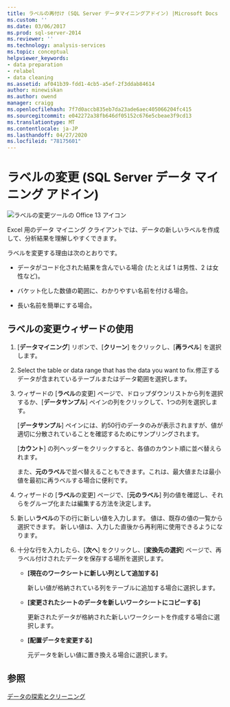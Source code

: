 ```yaml
---
title: ラベルの再付け (SQL Server データマイニングアドイン) |Microsoft Docs
ms.custom: ''
ms.date: 03/06/2017
ms.prod: sql-server-2014
ms.reviewer: ''
ms.technology: analysis-services
ms.topic: conceptual
helpviewer_keywords:
- data preparation
- relabel
- data cleaning
ms.assetid: af041b39-fdd1-4cb5-a5ef-2f3ddab84614
author: minewiskan
ms.author: owend
manager: craigg
ms.openlocfilehash: 7f7d0accb835eb7da23ade6aec405066204fc415
ms.sourcegitcommit: e042272a38fb646df05152c676e5cbeae3f9cd13
ms.translationtype: MT
ms.contentlocale: ja-JP
ms.lasthandoff: 04/27/2020
ms.locfileid: "78175601"
---
```

# <a name="relabel-sql-server-data-mining-add-ins"></a>ラベルの変更 (SQL Server データ マイニング アドイン)
  ![ラベルの変更ツールの Office 13 アイコン](media/dm13-relabel.gif "ラベルの変更ツールの Office 13 アイコン")

 Excel 用のデータ マイニング クライアントでは、データの新しいラベルを作成して、分析結果を理解しやすくできます。

 ラベルを変更する理由は次のとおりです。

-   データがコード化された結果を含んでいる場合 (たとえば 1 は男性、2 は女性など)。

-   バケット化した数値の範囲に、わかりやすい名前を付ける場合。

-   長い名前を簡単にする場合。

## <a name="using-the-relabel-wizard"></a>ラベルの変更ウィザードの使用

1.  [**データマイニング**] リボンで、[**クリーン**] をクリックし、[**再ラベル**] を選択します。

2.  Select the table or data range that has the data you want to fix.修正するデータが含まれているテーブルまたはデータ範囲を選択します。

3.  ウィザードの [**ラベル**の変更] ページで、ドロップダウンリストから列を選択するか、[**データサンプル**] ペインの列をクリックして、1つの列を選択します。

     [**データサンプル**] ペインには、約50行のデータのみが表示されますが、値が適切に分散されていることを確認するためにサンプリングされます。

     [**カウント**] の列ヘッダーをクリックすると、各値のカウント順に並べ替えられます。

     また、**元のラベル**で並べ替えることもできます。これは、最大値または最小値を最初に再ラベルする場合に便利です。

4.  ウィザードの [**ラベル**の変更] ページで、[**元のラベル**] 列の値を確認し、それらをグループ化または編集する方法を決定します。

5.  新しい**ラベル**の下の行に新しい値を入力します。 値は、既存の値の一覧から選択できます。 新しい値は、入力した直後から再利用に使用できるようになります。

6.  十分な行を入力したら、[**次へ**] をクリックし、[**変換先の選択**] ページで、再ラベル付けされたデータを保存する場所を選択します。

    -   **[現在のワークシートに新しい列として追加する]**

         新しい値が格納されている列をテーブルに追加する場合に選択します。

    -   **[変更されたシートのデータを新しいワークシートにコピーする]**

         更新されたデータが格納された新しいワークシートを作成する場合に選択します。

    -   **[配置データを変更する]**

         元データを新しい値に置き換える場合に選択します。

## <a name="see-also"></a>参照
 [データの探索とクリーニング](exploring-and-cleaning-data.md)


